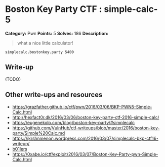 # Boston Key Party CTF : simple-calc-5

**Category:** Pwn
**Points:** 5
**Solves:** 186
**Description:**

> what a nice little calculator!

`simplecalc.bostonkey.party 5400`


## Write-up

(TODO)

## Other write-ups and resources

* <https://grazfather.github.io/ctf/pwn/2016/03/06/BKP-PWN5-Simple-Calc.html> 
* <http://hexfact0r.dk/2016/03/06/boston-key-party-ctf-2016-simple-calc/>
* <https://eugenekolo.com/blog/boston-key-party/#simplecalc>
* <https://github.com/VulnHub/ctf-writeups/blob/master/2016/boston-key-party/Simple%20Calc.md>
* <https://jkrshnmenon.wordpress.com/2016/03/07/simplecalc-bkp-ctf16-writeup/>
* [b01lers](https://b01lers.net/challenges/Boston%20Key%20Party%202016/Simple%20Calc/96/)
* <https://0xabe.io/ctf/exploit/2016/03/07/Boston-Key-Party-pwn-Simple-Calc.html>
